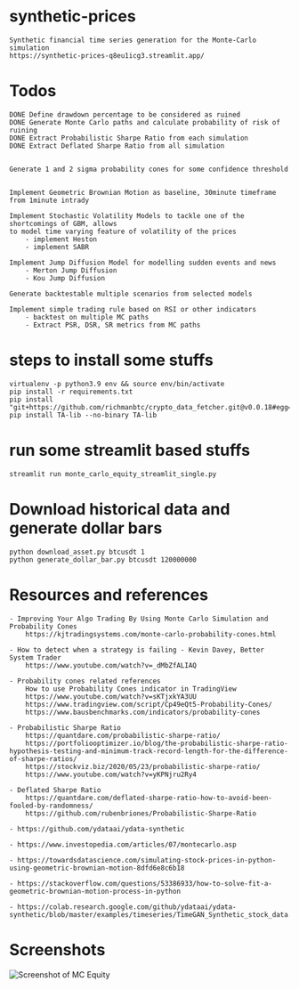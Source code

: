 # synthetic-prices

    Synthetic financial time series generation for the Monte-Carlo simulation
    https://synthetic-prices-q8eu1icg3.streamlit.app/ 



# Todos

    DONE Define drawdown percentage to be considered as ruined
    DONE Generate Monte Carlo paths and calculate probability of risk of ruining
    DONE Extract Probabilistic Sharpe Ratio from each simulation
    DONE Extract Deflated Sharpe Ratio from all simulation


    Generate 1 and 2 sigma probability cones for some confidence threshold


    Implement Geometric Brownian Motion as baseline, 30minute timeframe from 1minute intrady 

    Implement Stochastic Volatility Models to tackle one of the shortcomings of GBM, allows
    to model time varying feature of volatility of the prices
        - implement Heston
        - implement SABR

    Implement Jump Diffusion Model for modelling sudden events and news
        - Merton Jump Diffusion
        - Kou Jump Diffusion

    Generate backtestable multiple scenarios from selected models
    
    Implement simple trading rule based on RSI or other indicators
        - backtest on multiple MC paths
        - Extract PSR, DSR, SR metrics from MC paths


    



# steps to install some stuffs

    virtualenv -p python3.9 env && source env/bin/activate
    pip install -r requirements.txt
    pip install "git+https://github.com/richmanbtc/crypto_data_fetcher.git@v0.0.18#egg=crypto_data_fetcher"
    pip install TA-lib --no-binary TA-lib


# run some streamlit based stuffs

    streamlit run monte_carlo_equity_streamlit_single.py


# Download historical data and generate dollar bars

    python download_asset.py btcusdt 1
    python generate_dollar_bar.py btcusdt 120000000


# Resources and references

    - Improving Your Algo Trading By Using Monte Carlo Simulation and Probability Cones
        https://kjtradingsystems.com/monte-carlo-probability-cones.html 

    - How to detect when a strategy is failing - Kevin Davey, Better System Trader
        https://www.youtube.com/watch?v=_dMbZfALIAQ

    - Probability cones related references
        How to use Probability Cones indicator in TradingView
        https://www.youtube.com/watch?v=sKTjxkYA3UU
        https://www.tradingview.com/script/Cp49eQt5-Probability-Cones/
        https://www.bausbenchmarks.com/indicators/probability-cones

    - Probabilistic Sharpe Ratio
        https://quantdare.com/probabilistic-sharpe-ratio/
        https://portfoliooptimizer.io/blog/the-probabilistic-sharpe-ratio-hypothesis-testing-and-minimum-track-record-length-for-the-difference-of-sharpe-ratios/
        https://stockviz.biz/2020/05/23/probabilistic-sharpe-ratio/
        https://www.youtube.com/watch?v=yKPNjru2Ry4

    - Deflated Sharpe Ratio
        https://quantdare.com/deflated-sharpe-ratio-how-to-avoid-been-fooled-by-randomness/
        https://github.com/rubenbriones/Probabilistic-Sharpe-Ratio

    - https://github.com/ydataai/ydata-synthetic

    - https://www.investopedia.com/articles/07/montecarlo.asp

    - https://towardsdatascience.com/simulating-stock-prices-in-python-using-geometric-brownian-motion-8dfd6e8c6b18 

    - https://stackoverflow.com/questions/53386933/how-to-solve-fit-a-geometric-brownian-motion-process-in-python

    - https://colab.research.google.com/github/ydataai/ydata-synthetic/blob/master/examples/timeseries/TimeGAN_Synthetic_stock_data.ipynb



# Screenshots

![Screenshot of MC Equity](https://raw.githubusercontent.com/sharavsambuu/synthetic-prices/main/pictures/mc_equity_03.png)
